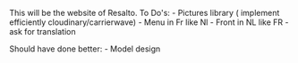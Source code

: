 

 This will be the website of Resalto. 
   To Do's: 
          - Pictures library ( implement efficiently cloudinary/carrierwave)
          - Menu in Fr like Nl
          - Front in NL like FR  - ask for translation
     
     
 Should have done better:  - Model design
